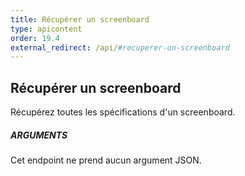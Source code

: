 ```yaml
---
title: Récupérer un screenboard
type: apicontent
order: 19.4
external_redirect: /api/#recuperer-un-screenboard
---
```


## Récupérer un screenboard
Récupérez toutes les spécifications d'un screenboard.

##### ARGUMENTS

Cet endpoint ne prend aucun argument JSON.

